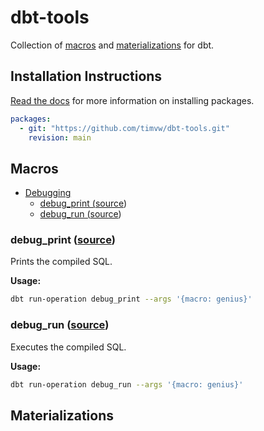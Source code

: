 # dbt-tools

Collection of [macros](#Macros) and [materializations](#Materializations) for dbt.

## Installation Instructions

[Read the docs](https://docs.getdbt.com/docs/package-management) for more information on installing packages.

```yml
packages:
  - git: "https://github.com/timvw/dbt-tools.git"
    revision: main
```

## Macros

* [Debugging](#debugging)
   * [debug_print (<a href="macros/debug_print.sql">source</a>)](#debug_print-source)
   * [debug_run (<a href="macros/debug_run.sql">source</a>)](#debug_run-source)

### debug_print ([source](macros/debug_print.sql))

Prints the compiled SQL.

**Usage:**

```bash
dbt run-operation debug_print --args '{macro: genius}'
```

### debug_run ([source](macros/debug_run.sql))

Executes the compiled SQL.

**Usage:**

```bash
dbt run-operation debug_run --args '{macro: genius}'
```

## Materializations






